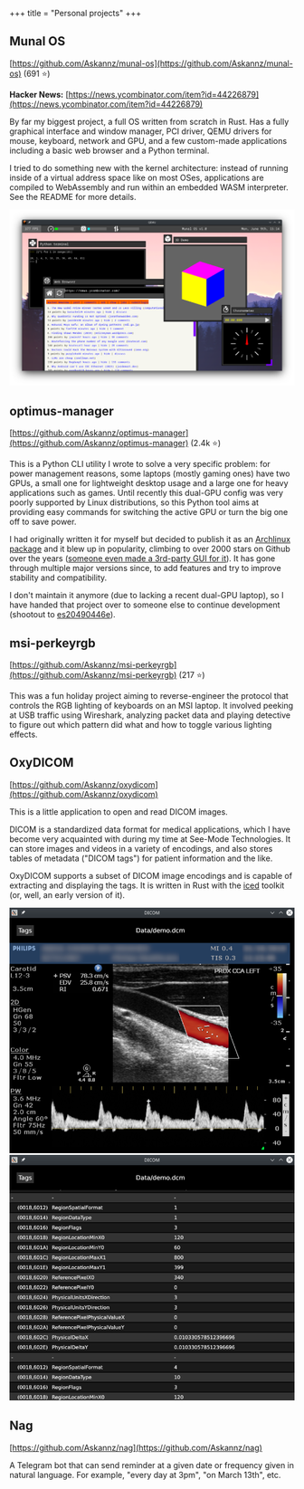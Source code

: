 +++
title = "Personal projects"
+++

## Munal OS

[https://github.com/Askannz/munal-os](https://github.com/Askannz/munal-os) (691 ⭐)

**Hacker News:** [https://news.ycombinator.com/item?id=44226879](https://news.ycombinator.com/item?id=44226879)

By far my biggest project, a full OS written from scratch in Rust. Has a fully graphical interface and window manager, PCI driver, QEMU drivers for mouse, keyboard, network and GPU, and a few custom-made applications including a basic web browser and a Python terminal.

I tried to do something new with the kernel architecture: instead of running inside of a virtual address space like on most OSes, applications are compiled to WebAssembly and run within an embedded WASM interpreter. See the README for more details.

![Munal OS screenshot](munal-os.png "The Munal OS desktop with a few apps open")


## optimus-manager

[https://github.com/Askannz/optimus-manager](https://github.com/Askannz/optimus-manager) (2.4k ⭐)

This is a Python CLI utility I wrote to solve a very specific problem: for power management reasons, some laptops (mostly gaming ones) have two GPUs, a small one for lightweight desktop usage and a large one for heavy applications such as games. Until recently this dual-GPU config was very poorly supported by Linux distributions, so this Python tool aims at providing easy commands for switching the active GPU or turn the big one off to save power.

I had originally written it for myself but decided to publish it as an [Archlinux package](https://aur.archlinux.org/packages/optimus-manager-git) and it blew up in popularity, climbing to over 2000 stars on Github over the years ([someone even made a 3rd-party GUI for it](https://github.com/Shatur/optimus-manager-qt)). It has gone through multiple major versions since, to add features and try to improve stability and compatibility.

I don't maintain it anymore (due to lacking a recent dual-GPU laptop), so I have handed that project over to someone else to continue development (shootout to [es20490446e](https://github.com/es20490446e)).


## msi-perkeyrgb

[https://github.com/Askannz/msi-perkeyrgb](https://github.com/Askannz/msi-perkeyrgb) (217 ⭐)

This was a fun holiday project aiming to reverse-engineer the protocol that controls the RGB lighting of keyboards on an MSI laptop. It involved peeking at USB traffic using Wireshark, analyzing packet data and playing detective to figure out which pattern did what and how to toggle various lighting effects.

## OxyDICOM

[https://github.com/Askannz/oxydicom](https://github.com/Askannz/oxydicom)

This is a little application to open and read DICOM images.

DICOM is a standardized data format for medical applications, which I have become very acquainted with during my time at See-Mode Technologies. It can store images and videos in a variety of encodings, and also stores tables of metadata ("DICOM tags") for patient information and the like.

OxyDICOM supports a subset of DICOM image encodings and is capable of extracting and displaying the tags. It is written in Rust with the [iced](https://github.com/iced-rs/iced) toolkit (or, well, an early version of it).

![OxyDICOM screenshot 1](oxydicom-1.png "OxyDICOM displaying the US scan image embdedded into the DICOM")
![OxyDICOM screenshot 2](oxydicom-2.png "OxyDICOM showing the extracted DICOM tag metadata tree")

## Nag

[https://github.com/Askannz/nag](https://github.com/Askannz/nag)

A Telegram bot that can send reminder at a given date or frequency given in natural language. For example, "every day at 3pm", "on March 13th", etc.
